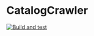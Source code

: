 # CatalogCrawler

[![Build and test](https://github.com/joelverhagen/CatalogCrawler/workflows/Build%20and%20test/badge.svg)](https://github.com/joelverhagen/CatalogCrawler/actions?query=workflow%3A%22Build+and+test%22)

